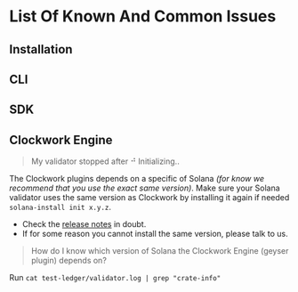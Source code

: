 # List Of Known And Common Issues

## Installation

## CLI


## SDK

## Clockwork Engine
> My validator stopped after ⠚ Initializing..

The Clockwork plugins depends on a specific of Solana _(for know we recommend that you use the exact same version)_.
Make sure your Solana validator uses the same version as Clockwork by installing it again if needed `solana-install init x.y.z`.
- Check the [release notes](https://github.com/clockwork-xyz/clockwork/releases) in doubt.
- If for some reason you cannot install the same version, please talk to us.

> How do I know which version of Solana the Clockwork Engine (geyser plugin) depends on?

Run `cat test-ledger/validator.log | grep "crate-info"`
